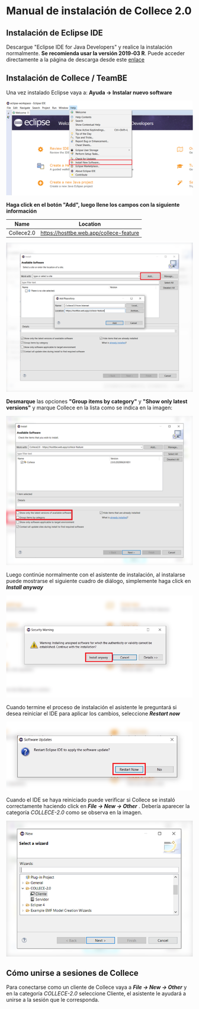 # Manual de instalación de Collece 2.0

## Instalación de Eclipse IDE

Descargue "Eclipse IDE for Java Developers" y realice la instalación normalmente. **Se recomienda usar la versión 2019‑03 R**. Puede acceder directamente a la página de descarga desde este [enlace](https://www.eclipse.org/downloads/packages/release/2019-03/r) 

## Instalación de Collece / TeamBE

Una vez instalado Eclipse vaya a:  **Ayuda &rarr; Instalar nuevo software**

![](img/help-install-new-software.png)

**Haga click en el botón  "Add", luego llene los campos con la siguiente información**

| Name       | Location                                |
| ---------- | --------------------------------------- |
| Collece2.0 | https://hosttbe.web.app/collece-feature |

![](img/add-software-source.png)

**Desmarque** las opciones **"Group items by category"** y **"Show only latest versions"** y marque Collece en la lista como se indica en la imagen: 

![](img/uncheck-options.png)

Luego continúe normalmente con el asistente de instalación, al instalarse puede mostrarse el siguiente cuadro de diálogo, simplemente haga click en ***Install anyway***

![](img/install-anyway.png)

Cuando termine el proceso de instalación el asistente le preguntará si desea reiniciar el IDE para aplicar los cambios, seleccione ***Restart now***

![](img/restart-now.png)

Cuando el IDE se haya reiniciado puede verificar si Collece se instaló correctamente haciendo click en
***File &rarr; New &rarr; Other*** . Debería aparecer la categoría *COLLECE-2.0* como se observa en la imagen.

![](img/collece-cat.png)

## Cómo unirse a sesiones de Collece

Para conectarse como un cliente de Collece vaya a ***File &rarr; New &rarr; Other*** y en la categoría *COLLECE-2.0* seleccione Cliente, el asistente le ayudará a unirse a la sesión que le corresponda.


